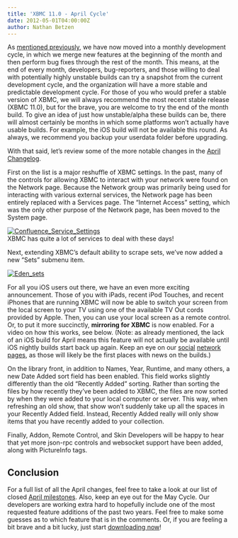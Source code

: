 ```yaml
---
title: 'XBMC 11.0 - April Cycle'
date: 2012-05-01T04:00:00Z
author: Nathan Betzen
---
```

As [mentioned previously](https://kodi.wiki/theuni/2012/04/25/update-grab-bag/ "XBMC April Grab Bag"), we have now moved into a monthly development cycle, in which we merge new features at the beginning of the month and then perform bug fixes through the rest of the month. This means, at the end of every month, developers, bug-reporters, and those willing to deal with potentially highly unstable builds can try a snapshot from the current development cycle, and the organization will have a more stable and predictable development cycle. For those of you who would prefer a stable version of XBMC, we will always recommend the most recent stable release (XBMC 11.0), but for the brave, you are welcome to try the end of the month build. To give an idea of just how unstable/alpha these builds can be, there will almost certainly be months in which some platforms won’t actually have usable builds. For example, the iOS build will not be available this round. As always, we recommend you backup your userdata folder before upgrading.

 With that said, let’s review some of the more notable changes in the [April Changelog](https://github.com/xbmc/xbmc/issues?milestone=1&page=1&state=closed "XBMC April 2012 Closed Milestones").

 First on the list is a major reshuffle of XBMC settings. In the past, many of the controls for allowing XBMC to interact with your network were found on the Network page. Because the Network group was primarily being used for interacting with various external services, the Network page has been entirely replaced with a Services page. The “Internet Access” setting, which was the only other purpose of the Network page, has been moved to the System page.

 [![Confluence_Service_Settings](/sites/default/files/uploads/Confluence_Service_Settings-300x170.jpg "Confluence_Service_Settings")](/sites/default/files/uploads/Confluence_Service_Settings.jpg)  
 XBMC has quite a lot of services to deal with these days!

  Next, extending XBMC’s default ability to scrape sets, we’ve now added a new “Sets” submenu item.

 [![Eden_sets](/sites/default/files/uploads/Eden_sets-300x168.jpg "Eden_sets")](/sites/default/files/uploads/Eden_sets.jpg)

 For all you iOS users out there, we have an even more exciting announcement. Those of you with iPads, recent iPod Touches, and recent iPhones that are running XBMC will now be able to switch your screen from the local screen to your TV using one of the available TV Out cords provided by Apple. Then, you can use your local screen as a remote control. Or, to put it more succinctly, **mirroring for XBMC** is now enabled. For a video on how this works, see below. (Note: as already mentioned, the lack of an iOS build for April means this feature will not actually be available until iOS nightly builds start back up again. Keep an eye on our [social](https://www.facebook.com/XBMC "XBMC on Facebook") [network](https://twitter.com/#!/xbmc "XBMC on Twitter") [pages](https://plus.google.com/b/102926840947534443602/ "XBMC on Google+"), as those will likely be the first places with news on the builds.)

  On the library front, in addition to Names, Year, Runtime, and many others, a new Date Added sort field has been enabled. This field works slightly differently than the old “Recently Added” sorting. Rather than sorting the files by how recently they’ve been added to XBMC, the files are now sorted by when they were added to your local computer or server. This way, when refreshing an old show, that show won’t suddenly take up all the spaces in your Recently Added field. Instead, Recently Added really will only show items that you have recently added to your collection.

 Finally, Addon, Remote Control, and Skin Developers will be happy to hear that yet more json-rpc controls and websocket support have been added, along with PictureInfo tags.

 Conclusion
----------

 For a full list of all the April changes, feel free to take a look at our list of closed [April milestones](https://github.com/xbmc/xbmc/issues?milestone=1&page=1&sort=updated&state=closed "April Changelog"). Also, keep an eye out for the May Cycle. Our developers are working extra hard to hopefully include one of the most requested feature additions of the past two years. Feel free to make some guesses as to which feature that is in the comments. Or, if you are feeling a bit brave and a bit lucky, just start [downloading now](http://mirrors.xbmc.org/snapshots/ "XBMC 11.0 - April Release download")!

 